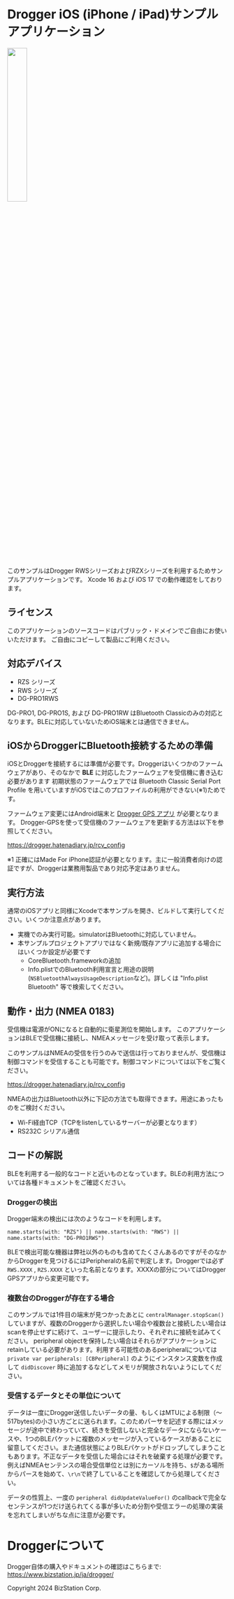 #  Drogger iOS (iPhone / iPad)サンプルアプリケーション

<img src="screenshot.png" width="30%">

このサンプルはDrogger RWSシリーズおよびRZXシリーズを利用するためサンプルアプリケーションです。
Xcode 16 および iOS 17 での動作確認をしております。

## ライセンス
このアプリケーションのソースコードはパブリック・ドメインでご自由にお使いいただけます。
ご自由にコピーして製品にご利用ください。

## 対応デバイス
- RZS シリーズ
- RWS シリーズ
- DG-PRO1RWS

DG-PRO1, DG-PRO1S, および DG-PRO1RW はBluetooth Classicのみの対応となります。BLEに対応していないためiOS端末とは通信できません。

## iOSからDroggerにBluetooth接続するための準備
iOSとDroggerを接続するには準備が必要です。Droggerはいくつかのファームウェアがあり、そのなかで **BLE** に対応したファームウェアを受信機に書き込む必要があります
初期状態のファームウェアでは Bluetooth Classic Serial Port Profile を用いていますがiOSではこのプロファイルの利用ができない(※1)ためです。

ファームウェア変更にはAndroid端末と [Drogger GPS アプリ](https://play.google.com/store/apps/details?id=jp.bizstation.drgps&hl=ja) が必要となります。
Drogger-GPSを使って受信機のファームウェアを更新する方法は以下を参照してください。

https://drogger.hatenadiary.jp/rcv_config

※1 正確にはMade For iPhone認証が必要となります。主に一般消費者向けの認証ですが、Droggerは業務用製品であり対応予定はありません。

## 実行方法
通常のiOSアプリと同様にXcodeで本サンプルを開き、ビルドして実行してください。いくつか注意点があります。

- 実機でのみ実行可能。simulatorはBluetoothに対応していません。
- 本サンプルプロジェクトアプリではなく新規/既存アプリに追加する場合にはいくつか設定が必要です
  - CoreBluetooth.frameworkの追加
  - Info.plistでのBluetooth利用宣言と用途の説明 (`NSBluetoothAlwaysUsageDescription`など)。詳しくは "Info.plist Bluetooth" 等で検索してください。
  
  
## 動作・出力 (NMEA 0183)
受信機は電源がONになると自動的に衛星測位を開始します。
このアプリケーションはBLEで受信機に接続し、NMEAメッセージを受け取って表示します。

このサンプルはNMEAの受信を行うのみで送信は行っておりませんが、受信機は制御コマンドを受信することも可能です。制御コマンドについては以下をご覧ください。

https://drogger.hatenadiary.jp/rcv_config

NMEAの出力はBluetooth以外に下記の方法でも取得できます。用途にあったものをご検討ください。

- Wi-Fi経由TCP（TCPをlistenしているサーバーが必要となります）
- RS232C シリアル通信

## コードの解説
BLEを利用する一般的なコードと近いものとなっています。BLEの利用方法については各種ドキュメントをご確認ください。


### Droggerの検出

Drogger端末の検出には次のようなコードを利用します。

`name.starts(with: "RZS") || name.starts(with: "RWS") || name.starts(with: "DG-PRO1RWS")`

BLEで検出可能な機器は弊社以外のものも含めてたくさんあるのですがそのなかからDroggerを見つけるにはPeripheralの名前で判定します。Droggerでは必ず `RWS.XXXX` , `RZS.XXXX` といった名前となります。XXXXの部分についてはDrogger GPSアプリから変更可能です。

### 複数台のDroggerが存在する場合
このサンプルでは1件目の端末が見つかったあとに `centralManager.stopScan()` していますが、複数のDroggerから選択したい場合や複数台と接続したい場合はscanを停止せずに続けて、ユーザーに提示したり、それぞれに接続を試みてください。
peripheral objectを保持したい場合はそれらがアプリケーションにretainしている必要があります。利用する可能性のあるperipheralについては `private var peripherals: [CBPeripheral]` のようにインスタンス変数を作成して `didDiscover` 時に追加するなどしてメモリが開放されないようにしてください。


### 受信するデータとその単位について
データは一度にDrogger送信したいデータの量、もしくはMTUによる制限（〜517bytes)の小さい方ごとに送られます。このためパーサを記述する際にはメッセージが途中で終わっていて、続きを受信しないと完全なデータにならないケースや、1つのBLEパケットに複数のメッセージが入っているケースがあることに留意してください。また通信状態によりBLEパケットがドロップしてしまうこともあります。不正なデータを受信した場合にはそれを破棄する処理が必要です。例えばNMEAセンテンスの場合受信単位とは別にカーソルを持ち、`$`がある場所からパースを始めて、`\r\n`で終了していることを確認してから処理してください。

データの性質上、一度の `peripheral didUpdateValueFor()` のcallbackで完全なセンテンスが1つだけ送られてくる事が多いため分割や受信エラーの処理の実装を忘れてしまいがちな点に注意が必要です。

# Droggerについて
Drogger自体の購入やドキュメントの確認はこちらまで: https://www.bizstation.jp/ja/drogger/

Copyright 2024 BizStation Corp.
